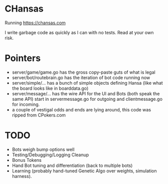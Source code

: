 # CHansas

Running https://chansas.com

I write garbage code as quickly as I can with no tests.  Read at your own risk.

# Pointers

* server/game/game.go has the gross copy-paste guts of what is legal
* server/bot/routebrain.go has the iteration of bot code running now
* server/simple/... has a bunch of simple objects defining Hansa (like what the board looks like in boarddata.go)
* server/message/... has the wire API for the UI and Bots (both speak the same API) start in servermessage.go for outgoing and clientmessage.go for incoming.
* a couple of vestigal odds and ends are lying around, this code was ripped from CPokers.com

# TODO
* Bots weigh bump options well
* Testing/Debugging/Logging Cleanup
* Bonus Tokens
* Hand Bot tuning and differentiation (back to multiple bots)
* Learning (probably hand-tuned Genetic Algo over weights, simulation harness).

